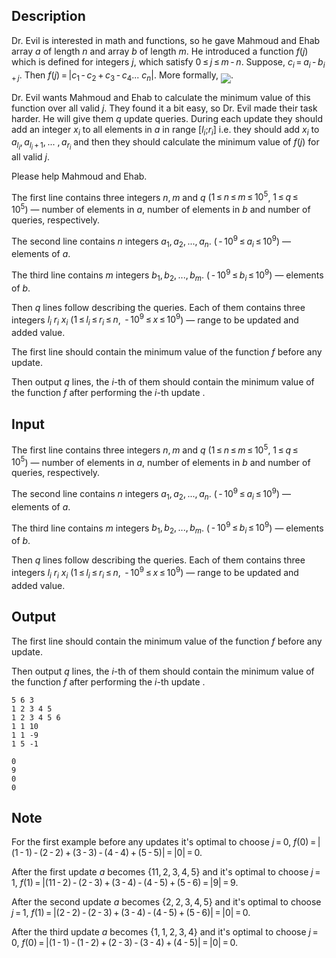 ## Description

<div><p>Dr. Evil is interested in math and functions, so he gave Mahmoud and Ehab array <span class="tex-span"><i>a</i></span> of length <span class="tex-span"><i>n</i></span> and array <span class="tex-span"><i>b</i></span> of length <span class="tex-span"><i>m</i></span>. He introduced a function <span class="tex-span"><i>f</i>(<i>j</i>)</span> which is defined for integers <span class="tex-span"><i>j</i></span>, which satisfy <span class="tex-span">0 ≤ <i>j</i> ≤ <i>m</i> - <i>n</i></span>. Suppose, <span class="tex-span"><i>c</i><sub class="lower-index"><i>i</i></sub> = <i>a</i><sub class="lower-index"><i>i</i></sub> - <i>b</i><sub class="lower-index"><i>i</i> + <i>j</i></sub></span>. Then <span class="tex-span"><i>f</i>(<i>j</i>) = |<i>c</i><sub class="lower-index">1</sub> - <i>c</i><sub class="lower-index">2</sub> + <i>c</i><sub class="lower-index">3</sub> - <i>c</i><sub class="lower-index">4</sub>... <i>c</i><sub class="lower-index"><i>n</i></sub>|</span>. More formally, <img align="middle" class="tex-formula" src="file://MvfOp5Ox.png" style="max-width: 100.0%;max-height: 100.0%;">. </p><p>Dr. Evil wants Mahmoud and Ehab to calculate the minimum value of this function over all valid <span class="tex-span"><i>j</i></span>. They found it a bit easy, so Dr. Evil made their task harder. He will give them <span class="tex-span"><i>q</i></span> update queries. During each update they should add an integer <span class="tex-span"><i>x</i><sub class="lower-index"><i>i</i></sub></span> to all elements in <span class="tex-span"><i>a</i></span> in range <span class="tex-span">[<i>l</i><sub class="lower-index"><i>i</i></sub>;<i>r</i><sub class="lower-index"><i>i</i></sub>]</span> i.e. they should add <span class="tex-span"><i>x</i><sub class="lower-index"><i>i</i></sub></span> to <span class="tex-span"><i>a</i><sub class="lower-index"><i>l</i><sub class="lower-index"><i>i</i></sub></sub>, <i>a</i><sub class="lower-index"><i>l</i><sub class="lower-index"><i>i</i></sub> + 1</sub>, ... , <i>a</i><sub class="lower-index"><i>r</i><sub class="lower-index"><i>i</i></sub></sub></span> and then they should calculate the minimum value of <span class="tex-span"><i>f</i>(<i>j</i>)</span> for all valid <span class="tex-span"><i>j</i></span>.</p><p>Please help Mahmoud and Ehab.</p></div><div class="input-specification"><p>The first line contains three integers <span class="tex-span"><i>n</i>, <i>m</i></span> and <span class="tex-span"><i>q</i></span> (<span class="tex-span">1 ≤ <i>n</i> ≤ <i>m</i> ≤ 10<sup class="upper-index">5</sup></span>, <span class="tex-span">1 ≤ <i>q</i> ≤ 10<sup class="upper-index">5</sup></span>)&nbsp;— number of elements in <span class="tex-span"><i>a</i></span>, number of elements in <span class="tex-span"><i>b</i></span> and number of queries, respectively.</p><p>The second line contains <span class="tex-span"><i>n</i></span> integers <span class="tex-span"><i>a</i><sub class="lower-index">1</sub>, <i>a</i><sub class="lower-index">2</sub>, ..., <i>a</i><sub class="lower-index"><i>n</i></sub></span>. (<span class="tex-span"> - 10<sup class="upper-index">9</sup> ≤ <i>a</i><sub class="lower-index"><i>i</i></sub> ≤ 10<sup class="upper-index">9</sup></span>)&nbsp;— elements of <span class="tex-span"><i>a</i></span>.</p><p>The third line contains <span class="tex-span"><i>m</i></span> integers <span class="tex-span"><i>b</i><sub class="lower-index">1</sub>, <i>b</i><sub class="lower-index">2</sub>, ..., <i>b</i><sub class="lower-index"><i>m</i></sub></span>. (<span class="tex-span"> - 10<sup class="upper-index">9</sup> ≤ <i>b</i><sub class="lower-index"><i>i</i></sub> ≤ 10<sup class="upper-index">9</sup></span>)&nbsp;— elements of <span class="tex-span"><i>b</i></span>.</p><p>Then <span class="tex-span"><i>q</i></span> lines follow describing the queries. Each of them contains three integers <span class="tex-span"><i>l</i><sub class="lower-index"><i>i</i></sub></span> <span class="tex-span"><i>r</i><sub class="lower-index"><i>i</i></sub></span> <span class="tex-span"><i>x</i><sub class="lower-index"><i>i</i></sub></span> (<span class="tex-span">1 ≤ <i>l</i><sub class="lower-index"><i>i</i></sub> ≤ <i>r</i><sub class="lower-index"><i>i</i></sub> ≤ <i>n</i></span>, <span class="tex-span"> - 10<sup class="upper-index">9</sup> ≤ <i>x</i> ≤ 10<sup class="upper-index">9</sup></span>)&nbsp;— range to be updated and added value.</p></div><div class="output-specification"><p>The first line should contain the minimum value of the function <span class="tex-span"><i>f</i></span> before any update.</p><p>Then output <span class="tex-span"><i>q</i></span> lines, the <span class="tex-span"><i>i</i></span>-th of them should contain the minimum value of the function <span class="tex-span"><i>f</i></span> after performing the <span class="tex-span"><i>i</i></span>-th update .</p></div>

## Input

<p>The first line contains three integers <span class="tex-span"><i>n</i>, <i>m</i></span> and <span class="tex-span"><i>q</i></span> (<span class="tex-span">1 ≤ <i>n</i> ≤ <i>m</i> ≤ 10<sup class="upper-index">5</sup></span>, <span class="tex-span">1 ≤ <i>q</i> ≤ 10<sup class="upper-index">5</sup></span>)&nbsp;— number of elements in <span class="tex-span"><i>a</i></span>, number of elements in <span class="tex-span"><i>b</i></span> and number of queries, respectively.</p><p>The second line contains <span class="tex-span"><i>n</i></span> integers <span class="tex-span"><i>a</i><sub class="lower-index">1</sub>, <i>a</i><sub class="lower-index">2</sub>, ..., <i>a</i><sub class="lower-index"><i>n</i></sub></span>. (<span class="tex-span"> - 10<sup class="upper-index">9</sup> ≤ <i>a</i><sub class="lower-index"><i>i</i></sub> ≤ 10<sup class="upper-index">9</sup></span>)&nbsp;— elements of <span class="tex-span"><i>a</i></span>.</p><p>The third line contains <span class="tex-span"><i>m</i></span> integers <span class="tex-span"><i>b</i><sub class="lower-index">1</sub>, <i>b</i><sub class="lower-index">2</sub>, ..., <i>b</i><sub class="lower-index"><i>m</i></sub></span>. (<span class="tex-span"> - 10<sup class="upper-index">9</sup> ≤ <i>b</i><sub class="lower-index"><i>i</i></sub> ≤ 10<sup class="upper-index">9</sup></span>)&nbsp;— elements of <span class="tex-span"><i>b</i></span>.</p><p>Then <span class="tex-span"><i>q</i></span> lines follow describing the queries. Each of them contains three integers <span class="tex-span"><i>l</i><sub class="lower-index"><i>i</i></sub></span> <span class="tex-span"><i>r</i><sub class="lower-index"><i>i</i></sub></span> <span class="tex-span"><i>x</i><sub class="lower-index"><i>i</i></sub></span> (<span class="tex-span">1 ≤ <i>l</i><sub class="lower-index"><i>i</i></sub> ≤ <i>r</i><sub class="lower-index"><i>i</i></sub> ≤ <i>n</i></span>, <span class="tex-span"> - 10<sup class="upper-index">9</sup> ≤ <i>x</i> ≤ 10<sup class="upper-index">9</sup></span>)&nbsp;— range to be updated and added value.</p>

## Output

<p>The first line should contain the minimum value of the function <span class="tex-span"><i>f</i></span> before any update.</p><p>Then output <span class="tex-span"><i>q</i></span> lines, the <span class="tex-span"><i>i</i></span>-th of them should contain the minimum value of the function <span class="tex-span"><i>f</i></span> after performing the <span class="tex-span"><i>i</i></span>-th update .</p>





```input1
5 6 3
1 2 3 4 5
1 2 3 4 5 6
1 1 10
1 1 -9
1 5 -1

```




```output1
0
9
0
0

```



## Note

<p>For the first example before any updates it's optimal to choose <span class="tex-span"><i>j</i> = 0</span>, <span class="tex-span"><i>f</i>(0) = |(1 - 1) - (2 - 2) + (3 - 3) - (4 - 4) + (5 - 5)| = |0| = 0</span>.</p><p>After the first update <span class="tex-span"><i>a</i></span> becomes <span class="tex-span">{11, 2, 3, 4, 5}</span> and it's optimal to choose <span class="tex-span"><i>j</i> = 1</span>, <span class="tex-span"><i>f</i>(1) = |(11 - 2) - (2 - 3) + (3 - 4) - (4 - 5) + (5 - 6) = |9| = 9</span>.</p><p>After the second update <span class="tex-span"><i>a</i></span> becomes <span class="tex-span">{2, 2, 3, 4, 5}</span> and it's optimal to choose <span class="tex-span"><i>j</i> = 1</span>, <span class="tex-span"><i>f</i>(1) = |(2 - 2) - (2 - 3) + (3 - 4) - (4 - 5) + (5 - 6)| = |0| = 0</span>.</p><p>After the third update <span class="tex-span"><i>a</i></span> becomes <span class="tex-span">{1, 1, 2, 3, 4}</span> and it's optimal to choose <span class="tex-span"><i>j</i> = 0</span>, <span class="tex-span"><i>f</i>(0) = |(1 - 1) - (1 - 2) + (2 - 3) - (3 - 4) + (4 - 5)| = |0| = 0</span>.</p>
